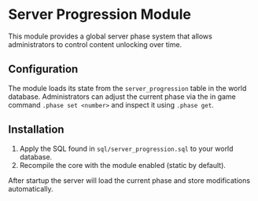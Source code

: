 # Server Progression Module

This module provides a global server phase system that allows administrators to control content unlocking over time.

## Configuration

The module loads its state from the `server_progression` table in the world database. Administrators can adjust the current phase via the in game command `.phase set <number>` and inspect it using `.phase get`.

## Installation

1. Apply the SQL found in `sql/server_progression.sql` to your world database.
2. Recompile the core with the module enabled (static by default).

After startup the server will load the current phase and store modifications automatically.
